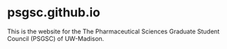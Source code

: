 # psgsc.github.io
This is the website for the The Pharmaceutical Sciences Graduate Student Council (PSGSC) of UW-Madison.
